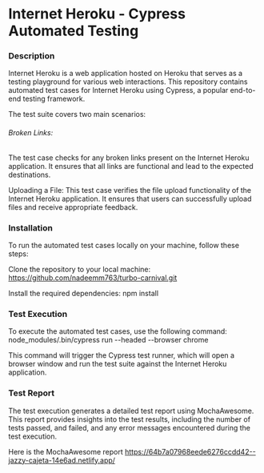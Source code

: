 <h1>Internet Heroku - Cypress Automated Testing</h1>


<h3>Description</h3>
Internet Heroku is a web application hosted on Heroku that serves as a testing playground for various web interactions. This repository contains automated test cases for Internet Heroku using Cypress, a popular end-to-end testing framework.

The test suite covers two main scenarios:

<h6>Broken Links:</h6> The test case checks for any broken links present on the Internet Heroku application. It ensures that all links are functional and lead to the expected destinations.

Uploading a File: This test case verifies the file upload functionality of the Internet Heroku application. It ensures that users can successfully upload files and receive appropriate feedback.


<h3>Installation</h3>
To run the automated test cases locally on your machine, follow these steps:

Clone the repository to your local machine:
https://github.com/nadeemm763/turbo-carnival.git

Install the required dependencies:
npm install


<h3>Test Execution</h3>
To execute the automated test cases, use the following command:
node_modules/.bin/cypress run --headed --browser chrome

This command will trigger the Cypress test runner, which will open a browser window and run the test suite against the Internet Heroku application.


<h3>Test Report</h3>
The test execution generates a detailed test report using MochaAwesome. This report provides insights into the test results, including the number of tests passed, and failed, and any error messages encountered during the test execution.

Here is the MochaAwesome report
https://64b7a07968eede6276ccdd42--jazzy-cajeta-14e6ad.netlify.app/







